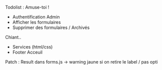 Todolist : 
Amuse-toi !
- Authentification Admin
- Afficher les formulaires
- Supprimer des formulaires / Archivés

Chiant..
- Services (html/css)
- Footer Acceuil

Patch : 
Result dans forms.js -> warning jaune si on retire le label / pas opti